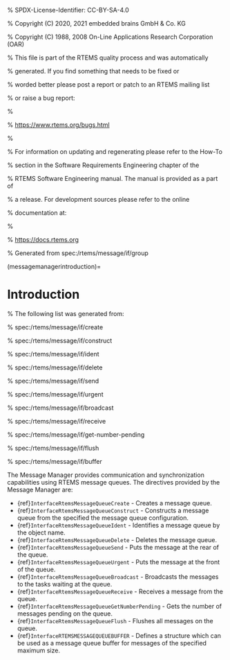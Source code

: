 % SPDX-License-Identifier: CC-BY-SA-4.0

% Copyright (C) 2020, 2021 embedded brains GmbH & Co. KG

% Copyright (C) 1988, 2008 On-Line Applications Research Corporation (OAR)

% This file is part of the RTEMS quality process and was automatically

% generated.  If you find something that needs to be fixed or

% worded better please post a report or patch to an RTEMS mailing list

% or raise a bug report:

%

% https://www.rtems.org/bugs.html

%

% For information on updating and regenerating please refer to the How-To

% section in the Software Requirements Engineering chapter of the

% RTEMS Software Engineering manual.  The manual is provided as a part of

% a release.  For development sources please refer to the online

% documentation at:

%

% https://docs.rtems.org

% Generated from spec:/rtems/message/if/group

(messagemanagerintroduction)=

# Introduction

% The following list was generated from:

% spec:/rtems/message/if/create

% spec:/rtems/message/if/construct

% spec:/rtems/message/if/ident

% spec:/rtems/message/if/delete

% spec:/rtems/message/if/send

% spec:/rtems/message/if/urgent

% spec:/rtems/message/if/broadcast

% spec:/rtems/message/if/receive

% spec:/rtems/message/if/get-number-pending

% spec:/rtems/message/if/flush

% spec:/rtems/message/if/buffer

The Message Manager provides communication and synchronization capabilities
using RTEMS message queues. The directives provided by the Message Manager are:

- {ref}`InterfaceRtemsMessageQueueCreate` - Creates a message queue.
- {ref}`InterfaceRtemsMessageQueueConstruct` - Constructs a message queue from
  the specified the message queue configuration.
- {ref}`InterfaceRtemsMessageQueueIdent` - Identifies a message queue by the
  object name.
- {ref}`InterfaceRtemsMessageQueueDelete` - Deletes the message queue.
- {ref}`InterfaceRtemsMessageQueueSend` - Puts the message at the rear of the
  queue.
- {ref}`InterfaceRtemsMessageQueueUrgent` - Puts the message at the front of
  the queue.
- {ref}`InterfaceRtemsMessageQueueBroadcast` - Broadcasts the messages to the
  tasks waiting at the queue.
- {ref}`InterfaceRtemsMessageQueueReceive` - Receives a message from the queue.
- {ref}`InterfaceRtemsMessageQueueGetNumberPending` - Gets the number of
  messages pending on the queue.
- {ref}`InterfaceRtemsMessageQueueFlush` - Flushes all messages on the queue.
- {ref}`InterfaceRTEMSMESSAGEQUEUEBUFFER` - Defines a structure which can be
  used as a message queue buffer for messages of the specified maximum size.
